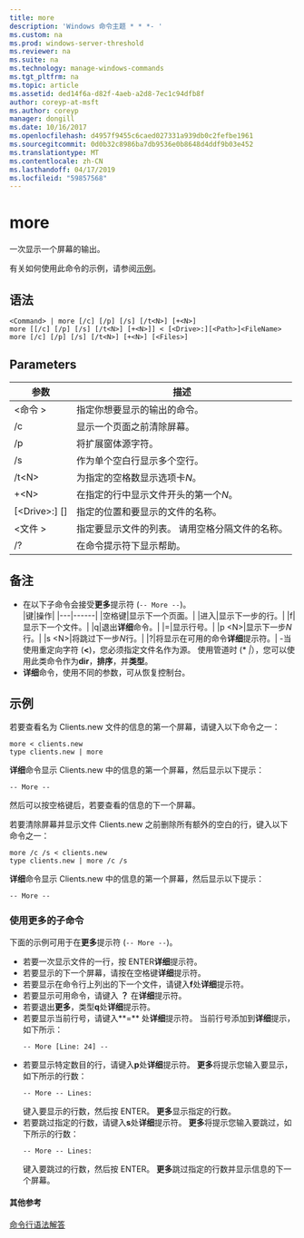 ```yaml
---
title: more
description: 'Windows 命令主题 * * *- '
ms.custom: na
ms.prod: windows-server-threshold
ms.reviewer: na
ms.suite: na
ms.technology: manage-windows-commands
ms.tgt_pltfrm: na
ms.topic: article
ms.assetid: ded14f6a-d82f-4aeb-a2d8-7ec1c94dfb8f
author: coreyp-at-msft
ms.author: coreyp
manager: dongill
ms.date: 10/16/2017
ms.openlocfilehash: d4957f9455c6caed027331a939db0c2fefbe1961
ms.sourcegitcommit: 0d0b32c8986ba7db9536e0b8648d4ddf9b03e452
ms.translationtype: MT
ms.contentlocale: zh-CN
ms.lasthandoff: 04/17/2019
ms.locfileid: "59857568"
---
```

# <a name="more"></a>more



一次显示一个屏幕的输出。

有关如何使用此命令的示例，请参阅[示例](#BKMK_examples)。

## <a name="syntax"></a>语法

```
<Command> | more [/c] [/p] [/s] [/t<N>] [+<N>]
more [[/c] [/p] [/s] [/t<N>] [+<N>]] < [<Drive>:][<Path>]<FileName>
more [/c] [/p] [/s] [/t<N>] [+<N>] [<Files>]
```

## <a name="parameters"></a>Parameters

|参数|描述|
|---------|-----------|
|\<命令 >|指定你想要显示的输出的命令。|
|/c|显示一个页面之前清除屏幕。|
|/p|将扩展窗体源字符。|
|/s|作为单个空白行显示多个空行。|
|/t\<N>|为指定的空格数显示选项卡*N*。|
|+\<N>|在指定的行中显示文件开头的第一个*N*。|
|[\<Drive>:] [<Path>]<FileName>|指定的位置和要显示的文件的名称。|
|\<文件 >|指定要显示文件的列表。 请用空格分隔文件的名称。|
|/?|在命令提示符下显示帮助。|

## <a name="remarks"></a>备注

-   在以下子命令会接受**更多**提示符 (`-- More --`)。  
    |键|操作|
    |---|------|
    |空格键|显示下一个页面。|
    |进入|显示下一步的行。|
    |f|显示下一个文件。|
    |q|退出**详细**命令。|
    |=|显示行号。|
    |p \<N>|显示下一步*N*行。|
    |s \<N>|将跳过下一步*N*行。|
    |?|将显示在可用的命令**详细**提示符。|
-当使用重定向字符 (**<**)，您必须指定文件名作为源。 使用管道时 (* *|*），您可以使用此类命令作为**dir**，**排序**，并**类型**。
-   **详细**命令，使用不同的参数，可从恢复控制台。

## <a name="BKMK_examples"></a>示例

若要查看名为 Clients.new 文件的信息的第一个屏幕，请键入以下命令之一：
```
more < clients.new
type clients.new | more
```
**详细**命令显示 Clients.new 中的信息的第一个屏幕，然后显示以下提示：
```
-- More --
```
然后可以按空格键后，若要查看的信息的下一个屏幕。

若要清除屏幕并显示文件 Clients.new 之前删除所有额外的空白的行，键入以下命令之一：
```
more /c /s < clients.new
type clients.new | more /c /s
```
**详细**命令显示 Clients.new 中的信息的第一个屏幕，然后显示以下提示：
```
-- More --
```

### <a name="using-more-subcommands"></a>使用更多的子命令

下面的示例可用于在**更多**提示符 (`-- More --`)。
-   若要一次显示文件的一行，按 ENTER**详细**提示符。
-   若要显示的下一个屏幕，请按在空格键**详细**提示符。
-   若要显示在命令行上列出的下一个文件，请键入**f**处**详细**提示符。
-   若要显示可用命令，请键入 **？** 在**详细**提示符。
-   若要退出**更多**，类型**q**处**详细**提示符。
-   若要显示当前行号，请键入**=** 处**详细**提示符。 当前行号添加到**详细**提示，如下所示：  
    ```
    -- More [Line: 24] --
    ```  
-   若要显示特定数目的行，请键入**p**处**详细**提示符。 **更多**将提示您输入要显示，如下所示的行数：  
    ```
    -- More -- Lines:
    ```  
    键入要显示的行数，然后按 ENTER。 **更多**显示指定的行数。
-   若要跳过指定的行数，请键入**s**处**详细**提示符。 **更多**将提示您输入要跳过，如下所示的行数：  
    ```
    -- More -- Lines:
    ```  
    键入要跳过的行数，然后按 ENTER。 **更多**跳过指定的行数并显示信息的下一个屏幕。

#### <a name="additional-references"></a>其他参考

[命令行语法解答](command-line-syntax-key.md)